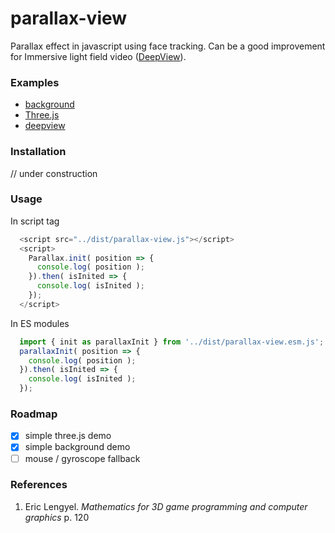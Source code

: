 # parallax-view

Parallax effect in javascript using face tracking. Can be a good improvement for Immersive light field video ([DeepView](https://augmentedperception.github.io/deepviewvideo/)).

### Examples
* [background](https://munrocket.github.io/parallax-view/examples/background.html)
* [Three.js](https://munrocket.github.io/parallax-view/examples/threejs.html)
* [deepview](https://munrocket.github.io/parallax-view/examples/deepview.html)

### Installation
// under construction

### Usage
In script tag
```js
  <script src="../dist/parallax-view.js"></script>
  <script>
    Parallax.init( position => {
      console.log( position );
    }).then( isInited => {
      console.log( isInited );
    });
  </script>
```
In ES modules
```js
  import { init as parallaxInit } from '../dist/parallax-view.esm.js';
  parallaxInit( position => {
    console.log( position );
  }).then( isInited => {
    console.log( isInited );
  });
```

### Roadmap

- [x] simple three.js demo
- [x] simple background demo
- [ ] mouse / gyroscope fallback

### References

1. Eric Lengyel. *Mathematics for 3D game programming and computer graphics* p. 120
